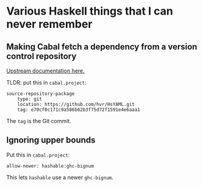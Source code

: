 # Various Haskell things that I can never remember

## Making Cabal fetch a dependency from a version control repository

[Upstream documentation
here.](https://cabal.readthedocs.io/en/3.6/cabal-project.html#specifying-packages-from-remote-version-control-locations)

TLDR: put this in `cabal.project`:

```
source-repository-package
    type: git
    location: https://github.com/hvr/HsYAML.git
    tag: e70cf0c171c9a586b62b3f75d72f1591e4e6aaa1
```

The `tag` is the Git commit.

## Ignoring upper bounds

Put this in `cabal.project`:

```
allow-newer: hashable:ghc-bignum
```

This lets `hashable` use a newer `ghc-bignum`.
